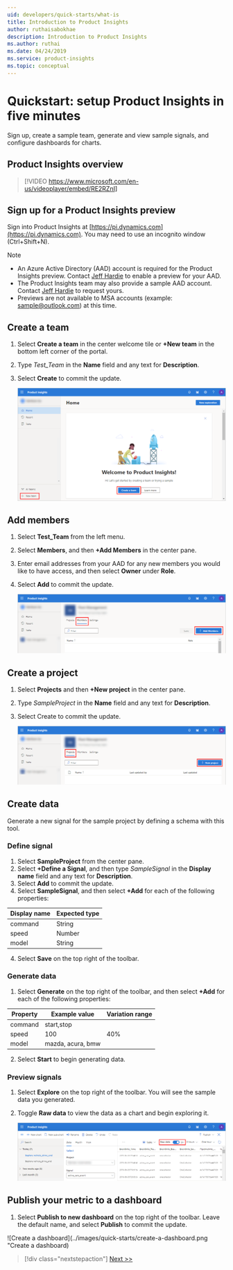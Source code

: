```yaml
---
uid: developers/quick-starts/what-is
title: Introduction to Product Insights
author: ruthaisabokhae
description: Introduction to Product Insights
ms.author: ruthai
ms.date: 04/24/2019
ms.service: product-insights
ms.topic: conceptual
---
```


# <a id="what_is"></a>Quickstart: setup Product Insights in five minutes 

Sign up, create a sample team, generate and view sample signals, and configure dashboards for charts. 

## Product Insights overview

> [!VIDEO https://www.microsoft.com/en-us/videoplayer/embed/RE2RZnI]

## Sign up for a Product Insights preview

Sign into Product Insights at [https://pi.dynamics.com](https://pi.dynamics.com). You may need to use an incognito window (Ctrl+Shift+N).
> [!NOTE]
> - An Azure Active Directory (AAD) account is required for the Product Insights preview. Contact [Jeff Hardie](email:jefhar@microsoft.com) to enable a preview for your AAD.
> - The Product Insights team may also provide a sample AAD account. Contact [Jeff Hardie](email:jefhar@microsoft.com) to request yours.
> - Previews are not available to MSA accounts (example: sample@outlook.com) at this time.

## Create a team
1. Select **Create a team** in the center welcome tile or **+New team** in the bottom left corner of the portal.
1. Type *Test_Team* in the **Name** field and any text for **Description**. 
1. Select **Create** to commit the update.

	![Create a new team](../images/quick-starts/create-a-team.png "Create a new team")
  
## Add members
1. Select **Test_Team** from the left menu.  
1. Select **Members**, and then **+Add Members** in the center pane.
1. Enter email addresses from your AAD for any new members you would like to have access, and then select **Owner** under **Role**. 
1. Select **Add** to commit the update.

	![Add new members](../images/quick-starts/add-members.png "Add new members")

## Create a project 
1. Select **Projects** and then **+New project** in the center pane. 
1. Type *SampleProject* in the **Name** field and any text for **Description**.  
1. Select Create to commit the update.

	![Add new project](../images/quick-starts/add-project.png "Add project")
  
## Create data
Generate a new signal for the sample project by defining a schema with this tool.

### Define signal 
1. Select **SampleProject** from the center pane. 
1. Select **+Define a Signal**, and then type *SampleSignal* in the **Display name** field and any text for **Description**.  
1. Select **Add** to commit the update.
1. Select **SampleSignal**, and then select **+Add** for each of the following properties:

|Display name | Expected type|
|-------------|--------------|
|command|String| 
|speed|Number  |
|model|String  |

4. Select **Save** on the top right of the toolbar.

### Generate data 
1. Select **Generate** on the top right of the toolbar, and then select **+Add** for each of the following properties:

|Property|Example value|Variation range|
|--------|-------------|---------------|
|command|start,stop|
|speed|100|40%|
|model|mazda, acura, bmw|

2. Select **Start** to begin generating data.

### Preview signals

1. Select **Explore** on the top right of the toolbar. You will see the sample data you generated.
1. Toggle **Raw data** to view the data as a chart and begin exploring it. 

   ![Preview new signals](../images/quick-starts/preview-signal.png "Preview new signals")
 
## Publish your metric to a dashboard

1. Select **Publish to new dashboard** on the top right of the toolbar. Leave the default name, and select **Publish** to commit the update.

![Create a dashboard](../images/quick-starts/create-a-dashboard.png "Create a dashboard)


> [!div class="nextstepaction"]
> [Next >>](who-uses.md)
